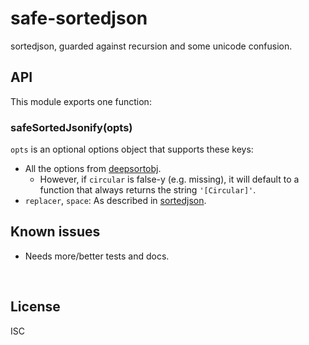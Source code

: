 ﻿
<!--#echo json="package.json" key="name" underline="=" -->
safe-sortedjson
===============
<!--/#echo -->

<!--#echo json="package.json" key="description" -->
sortedjson, guarded against recursion and some unicode confusion.
<!--/#echo -->



API
---

This module exports one function:

### safeSortedJsonify(opts)

`opts` is an optional options object that supports these keys:

* All the options from
  [deepsortobj](https://www.npmjs.com/package/deepsortobj).
  * However, if `circular` is false-y (e.g. missing),
    it will default to a function that always returns the string
    `'[Circular]'`.
* `replacer`, `space`: As described in
  [sortedjson](https://www.npmjs.com/package/sortedjson).



<!--#toc stop="scan" -->



Known issues
------------

* Needs more/better tests and docs.




&nbsp;


License
-------
<!--#echo json="package.json" key=".license" -->
ISC
<!--/#echo -->
